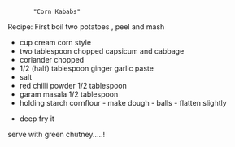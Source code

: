            "Corn Kababs"
Recipe:
First boil two potatoes , peel and mash  
 + cup cream corn style
 + two tablespoon chopped capsicum and cabbage
 + coriander chopped
 + 1/2 (half) tablespoon ginger garlic paste
 + salt
 + red chilli powder 1/2 tablespoon
 + garam masala 1/2 tablespoon
 + holding starch cornflour - make dough -  balls - flatten slightly
  - deep fry it 

  serve with green chutney.....!